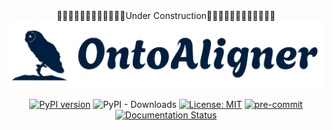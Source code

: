 <div align="center">
  🔴🔴🔴🔴🔴🔴🔴🔴🔴🔴🔴🔴Under Construction🔴🔴🔴🔴🔴🔴🔴🔴🔴🔴🔴🔴
</div>

[//]: # (https://data.cochrane.org/ontologies/pico/index-en.html)
<div align="center">
  <img src="images/logo-with-background.png"/>
</div>

[//]: # (<h3><div align="center">OntoAligner: A Ontology Alignment Python Library </div> <br></h3>)

<div align="center">

[![PyPI version](https://badge.fury.io/py/OntoAligner.svg)](https://badge.fury.io/py/OntoAligner)
![PyPI - Downloads](https://img.shields.io/pypi/dm/ontoaligner)
[![License: MIT](https://img.shields.io/badge/License-MIT-blue.svg)](https://opensource.org/licenses/MIT)
[![pre-commit](https://img.shields.io/badge/pre--commit-enabled-brightgreen?logo=pre-commit)](https://github.com/pre-commit/pre-commit)
[![Documentation Status](https://readthedocs.org/projects/ontoaligner/badge/?version=latest)](http://ontoaligner.readthedocs.io/projects/ontoaligner/en/latest/?badge=latest)

</div>

[//]: # ()
[//]: # ()
[//]: # (**OntoAligner** is a Python library built to make ontology alignment/matching easy to use for everyone!)

[//]: # ()
[//]: # (## Installation)

[//]: # (OntoAligner is available on PyPI and can be installed with pip:)

[//]: # (```)

[//]: # (pip install ontoaligner)

[//]: # (```)

[//]: # ()
[//]: # (You can also install the latest version from the source:)

[//]: # (```)

[//]: # (git clone git@github.com:sciknoworg/OntoAligner.git)

[//]: # (pip install ./ontoaligner)

[//]: # (```)

[//]: # (## Documentation)

[//]: # ()
[//]: # (## Quick Tour)

[//]: # ()
[//]: # (## Contribution)

[//]: # (We welcome contributions of any and greatly value your support in enhancing OntoAligner.  Before getting started, please review our contribution guidelines in [CONTRIBUTING.md]&#40;CONTRIBUTING.md&#41;. Your involvement is sincerely appreciated!)

[//]: # ()
[//]: # (## Contact)

[//]: # (We highly recommend to submit any issues or questions in the issues.)

[//]: # ()
[//]: # (## Citation)

[//]: # (If you found this project useful in your work or research please cite the following works:)

[//]: # ()
[//]: # (```bibtex)

[//]: # (@misc{giglou2024llms4om,)

[//]: # (      title={LLMs4OM: Matching Ontologies with Large Language Models},)

[//]: # (      author={Hamed Babaei Giglou and Jennifer D'Souza and Felix Engel and Sören Auer},)

[//]: # (      year={2024},)

[//]: # (      eprint={2404.10317},)

[//]: # (      archivePrefix={arXiv},)

[//]: # (      primaryClass={cs.AI})

[//]: # (})

[//]: # (```)

[//]: # ()
[//]: # (```bibtex)

[//]: # (@software{babaei_giglou_ontoaligner_2024,)

[//]: # (  author       = {Hamed Babaei Giglou and Sameer Sadruddin and Jennifer D'Souza and Sören Auer},)

[//]: # (  title        = {OntoAligner: An Ontology Alignment Python Library},)

[//]: # (  version      = {0.1.0},)

[//]: # (  year         = {2024},)

[//]: # (  url          = {https://github.com/HamedBabaei/OntoAligner},)

[//]: # (})

[//]: # (```)
